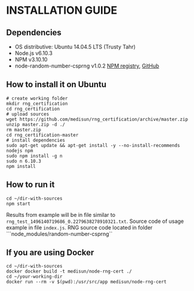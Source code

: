 INSTALLATION GUIDE
==================

## Dependencies
 - OS distributive: Ubuntu 14.04.5 LTS (Trusty Tahr)
 - Node.js v6.10.3
 - NPM v3.10.10
 - node-random-number-csprng v1.0.2 [NPM registry](https://www.npmjs.com/package/random-number-csprng), [GitHub](https://github.com/joepie91/node-random-number-csprng)


## How to install it on Ubuntu
```
# create working folder
mkdir rng_certification
cd rng_certification
# upload sources
wget https://github.com/medisun/rng_certification/archive/master.zip
unzip master.zip -d ./
rm master.zip
cd rng_certification-master
# install dependencies
sudo apt-get update && apt-get install -y --no-install-recommends nodejs npm
sudo npm install -g n
sudo n 6.10.3
npm install 
```

## How to run it
```
cd ~/dir-with-sources
npm start
```
Results from example will be in file similar to ```rng_test_1496140719686_0.2279638278910321.txt```.
Source code of usage example in file ```index.js```.
RNG source code located in folder ```node_modules/random-number-csprng``

## If you are using Docker
```
cd ~/dir-with-sources
docker docker build -t medisun/node-rng-cert ./
cd ~/your-working-dir
docker run --rm -v $(pwd):/usr/src/app medisun/node-rng-cert
```

